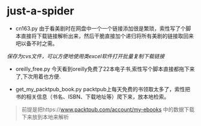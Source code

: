 # just-a-spider

* cn163.py
由于看美剧时在网盘中一个一个链接添加很是繁琐，索性写了个脚本直接将下载链接解析出来，然后干脆直接加个递归将所有美剧的链接取回来吧以备不时之需。

*保存为cvs文件，可以方便地使用类excel软件打开批量复制下载链接*

* oreilly_free.py
今天看到oreilly免费了22本电子书,索性写个脚本直接都拖下来了,下次用着也方便.

* get_my_packtpub_book.py
packtpub上每天免费的书领取太多了，索性把书的相关信息（书名、ISBN、下载地址等）爬下来，放本地检索。
> 前提是把https://www.packtpub.com/account/my-ebooks 中的数据下载下来放到本地来解析
